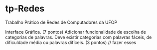 # tp-Redes
Trabalho Prático de Redes de Computadores da UFOP

Interface Gráfica. (7 pontos)
Adicionar funcionalidade de escolha de categorias de palavras. Deve existir categorias com palavras fáceis, de dificuldade média ou palavras difíceis. (3 pontos)
// fazer esses 